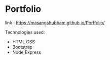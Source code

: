 # Portfolio
link : https://masangshubham.github.io/Portfolio/

Technologies used:
<ul>
  <li>HTML CSS</li>
  <li>Bootstrap</li>
  <li>Node Express</li>
</ul>
